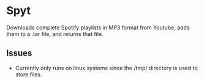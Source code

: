 # Spyt
Downloads complete Spotify playlists in MP3 format from Youtube, adds them to a .tar file, and returns that file.

## Issues
- Currently only runs on linux systems since the /tmp/ directory is used to store files.
